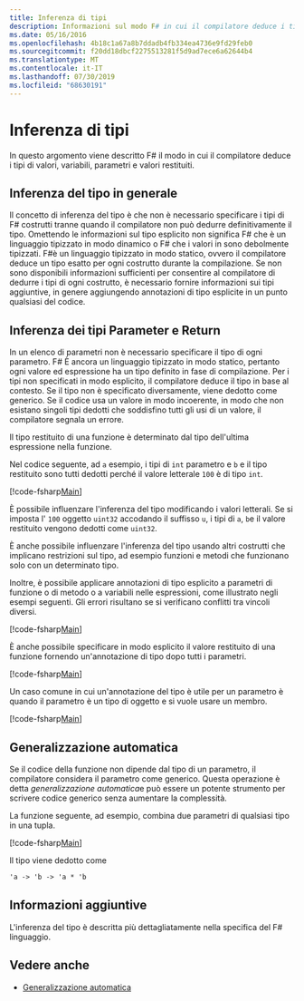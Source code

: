 ```yaml
---
title: Inferenza di tipi
description: Informazioni sul modo F# in cui il compilatore deduce i tipi di valori, variabili, parametri e valori restituiti.
ms.date: 05/16/2016
ms.openlocfilehash: 4b18c1a67a8b7ddadb4fb334ea4736e9fd29feb0
ms.sourcegitcommit: f20dd18dbcf2275513281f5d9ad7ece6a62644b4
ms.translationtype: MT
ms.contentlocale: it-IT
ms.lasthandoff: 07/30/2019
ms.locfileid: "68630191"
---
```

# <a name="type-inference"></a>Inferenza di tipi

In questo argomento viene descritto F# il modo in cui il compilatore deduce i tipi di valori, variabili, parametri e valori restituiti.

## <a name="type-inference-in-general"></a>Inferenza del tipo in generale

Il concetto di inferenza del tipo è che non è necessario specificare i tipi di F# costrutti tranne quando il compilatore non può dedurre definitivamente il tipo. Omettendo le informazioni sul tipo esplicito non significa F# che è un linguaggio tipizzato in modo dinamico o F# che i valori in sono debolmente tipizzati. F#è un linguaggio tipizzato in modo statico, ovvero il compilatore deduce un tipo esatto per ogni costrutto durante la compilazione. Se non sono disponibili informazioni sufficienti per consentire al compilatore di dedurre i tipi di ogni costrutto, è necessario fornire informazioni sui tipi aggiuntive, in genere aggiungendo annotazioni di tipo esplicite in un punto qualsiasi del codice.

## <a name="inference-of-parameter-and-return-types"></a>Inferenza dei tipi Parameter e Return

In un elenco di parametri non è necessario specificare il tipo di ogni parametro. F# È ancora un linguaggio tipizzato in modo statico, pertanto ogni valore ed espressione ha un tipo definito in fase di compilazione. Per i tipi non specificati in modo esplicito, il compilatore deduce il tipo in base al contesto. Se il tipo non è specificato diversamente, viene dedotto come generico. Se il codice usa un valore in modo incoerente, in modo che non esistano singoli tipi dedotti che soddisfino tutti gli usi di un valore, il compilatore segnala un errore.

Il tipo restituito di una funzione è determinato dal tipo dell'ultima espressione nella funzione.

Nel codice seguente, ad `a` esempio, i tipi di `int` parametro e `b` e il tipo restituito sono tutti dedotti perché il valore letterale `100` è di tipo `int`.

[!code-fsharp[Main](~/samples/snippets/fsharp/lang-ref-3/snippet301.fs)]

È possibile influenzare l'inferenza del tipo modificando i valori letterali. Se si imposta l' `100` oggetto `uint32` accodando il suffisso `u`, i tipi di `a`, `b`e il valore restituito vengono dedotti come `uint32`.

È anche possibile influenzare l'inferenza del tipo usando altri costrutti che implicano restrizioni sul tipo, ad esempio funzioni e metodi che funzionano solo con un determinato tipo.

Inoltre, è possibile applicare annotazioni di tipo esplicito a parametri di funzione o di metodo o a variabili nelle espressioni, come illustrato negli esempi seguenti. Gli errori risultano se si verificano conflitti tra vincoli diversi.

[!code-fsharp[Main](~/samples/snippets/fsharp/lang-ref-3/snippet302.fs)]

È anche possibile specificare in modo esplicito il valore restituito di una funzione fornendo un'annotazione di tipo dopo tutti i parametri.

[!code-fsharp[Main](~/samples/snippets/fsharp/lang-ref-3/snippet303.fs)]

Un caso comune in cui un'annotazione del tipo è utile per un parametro è quando il parametro è un tipo di oggetto e si vuole usare un membro.

[!code-fsharp[Main](~/samples/snippets/fsharp/lang-ref-3/snippet304.fs)]

## <a name="automatic-generalization"></a>Generalizzazione automatica

Se il codice della funzione non dipende dal tipo di un parametro, il compilatore considera il parametro come generico. Questa operazione è detta *generalizzazione automatica*e può essere un potente strumento per scrivere codice generico senza aumentare la complessità.

La funzione seguente, ad esempio, combina due parametri di qualsiasi tipo in una tupla.

[!code-fsharp[Main](~/samples/snippets/fsharp/lang-ref-3/snippet305.fs)]

Il tipo viene dedotto come

```fsharp
'a -> 'b -> 'a * 'b
```

## <a name="additional-information"></a>Informazioni aggiuntive

L'inferenza del tipo è descritta più dettagliatamente nella specifica del F# linguaggio.

## <a name="see-also"></a>Vedere anche

- [Generalizzazione automatica](./generics/automatic-generalization.md)
